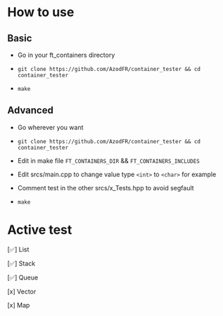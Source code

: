 # How to use

## Basic

- Go in your ft_containers directory

- `git clone https://github.com/AzodFR/container_tester && cd container_tester`

- `make`

## Advanced

- Go wherever you want

- `git clone https://github.com/AzodFR/container_tester && cd container_tester`

- Edit in make file `FT_CONTAINERS_DIR` && `FT_CONTAINERS_INCLUDES`

- Edit srcs/main.cpp to change value type `<int>` to `<char>` for example

- Comment test in the other srcs/x_Tests.hpp to avoid segfault

- `make`

# Active test

[✅] List

[✅] Stack

[✅] Queue

[x] Vector

[x] Map
